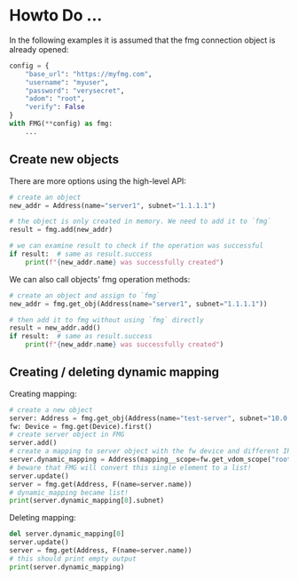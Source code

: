 # Howto Do ...

In the following examples it is assumed that the fmg connection object is already opened:

```python
config = {
    "base_url": "https://myfmg.com",
    "username": "myuser",
    "password": "verysecret",
    "adom": "root",
    "verify": False
}
with FMG(**config) as fmg:
    ...
```

## Create new objects

There are more options using the high-level API:

```python
# create an object
new_addr = Address(name="server1", subnet="1.1.1.1")

# the object is only created in memory. We need to add it to `fmg`
result = fmg.add(new_addr)

# we can examine result to check if the operation was successful
if result:  # same as result.success
    print(f"{new_addr.name} was successfully created")
```

We can also call objects' fmg operation methods:

```python
# create an object and assign to `fmg`
new_addr = fmg.get_obj(Address(name="server1", subnet="1.1.1.1"))

# then add it to fmg without using `fmg` directly
result = new_addr.add()
if result:  # same as result.success
    print(f"{new_addr.name} was successfully created")
```

## Creating / deleting dynamic mapping

Creating mapping:

```python
# create a new object
server: Address = fmg.get_obj(Address(name="test-server", subnet="10.0.0.1/32"))
fw: Device = fmg.get(Device).first()
# create server object in FMG
server.add()
# create a mapping to server object with the fw device and different IP
server.dynamic_mapping = Address(mapping__scope=fw.get_vdom_scope("root"), subnet="2.2.2.2")
# beware that FMG will convert this single element to a list!
server.update()
server = fmg.get(Address, F(name=server.name))
# dynamic_mapping became list!
print(server.dynamic_mapping[0].subnet)
```

Deleting mapping:

```python
del server.dynamic_mapping[0]
server.update()
server = fmg.get(Address, F(name=server.name))
# this should print empty output
print(server.dynamic_mapping)
```

